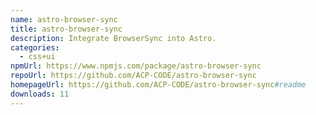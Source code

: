 ```yaml
---
name: astro-browser-sync
title: astro-browser-sync
description: Integrate BrowserSync into Astro.
categories:
  - css+ui
npmUrl: https://www.npmjs.com/package/astro-browser-sync
repoUrl: https://github.com/ACP-CODE/astro-browser-sync
homepageUrl: https://github.com/ACP-CODE/astro-browser-sync#readme
downloads: 11
---
```


